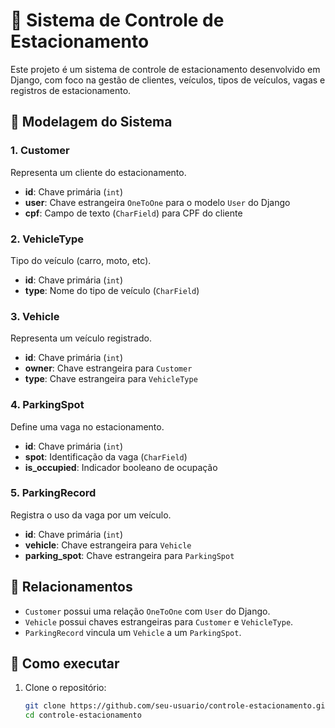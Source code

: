 # 🚗 Sistema de Controle de Estacionamento

Este projeto é um sistema de controle de estacionamento desenvolvido em Django, com foco na gestão de clientes, veículos, tipos de veículos, vagas e registros de estacionamento.

## 📌 Modelagem do Sistema

### 1. Customer
Representa um cliente do estacionamento.

- **id**: Chave primária (`int`)
- **user**: Chave estrangeira `OneToOne` para o modelo `User` do Django
- **cpf**: Campo de texto (`CharField`) para CPF do cliente

### 2. VehicleType
Tipo do veículo (carro, moto, etc).

- **id**: Chave primária (`int`)
- **type**: Nome do tipo de veículo (`CharField`)

### 3. Vehicle
Representa um veículo registrado.

- **id**: Chave primária (`int`)
- **owner**: Chave estrangeira para `Customer`
- **type**: Chave estrangeira para `VehicleType`

### 4. ParkingSpot
Define uma vaga no estacionamento.

- **id**: Chave primária (`int`)
- **spot**: Identificação da vaga (`CharField`)
- **is_occupied**: Indicador booleano de ocupação

### 5. ParkingRecord
Registra o uso da vaga por um veículo.

- **id**: Chave primária (`int`)
- **vehicle**: Chave estrangeira para `Vehicle`
- **parking_spot**: Chave estrangeira para `ParkingSpot`

## 🔗 Relacionamentos

- `Customer` possui uma relação `OneToOne` com `User` do Django.
- `Vehicle` possui chaves estrangeiras para `Customer` e `VehicleType`.
- `ParkingRecord` vincula um `Vehicle` a um `ParkingSpot`.

## 🚀 Como executar

1. Clone o repositório:
   ```bash
   git clone https://github.com/seu-usuario/controle-estacionamento.git
   cd controle-estacionamento
